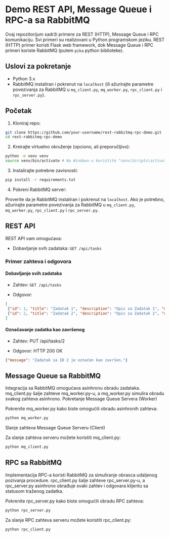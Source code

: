 # Demo REST API, Message Queue i RPC-a sa RabbitMQ

Ovaj repozitorijum sadrži primere za REST (HTTP), Message Queue i RPC komunikaciju. Svi primeri su realizovani u Python programskom jeziku. REST (HTTP) primer koristi Flask web framework, dok Message Queue i RPC primeri koriste RabbitMQ (putem `pika` python biblioteke). 

## Uslovi za pokretanje

- Python 3.x
- RabbitMQ instaliran i pokrenut na `localhost` (ili ažurirajte parametre povezivanja za RabbitMQ u `mq_client.py`, `mq_worker.py`, `rpc_client.py` i `rpc_server.py`).

## Početak

1. Kloniraj repo:
```sh
git clone https://github.com/your-username/rest-rabbitmq-rpc-demo.git
cd rest-rabbitmq-rpc-demo       
```

2. Kreirajte virtuelno okruženje (opciono, ali preporučljivo):
```sh
python -m venv venv
source venv/bin/activate # Na Windows-u koristite "venv\Scripts\activate"
```
3. Instalirajte potrebne zavisnosti:

```sh
pip install -r requirements.txt
```

4. Pokreni RabbitMQ server:

Proverite da je RabbitMQ instaliran i pokrenut na `localhost`. Ako je potrebno, ažurirajte parametre povezivanja za RabbitMQ u `mq_client.py`, `mq_worker.py`, `rpc_client.py` i `rpc_server.py`.

## REST API

REST API vam omogućava:

- Dobavljanje svih zadataka: `GET /api/tasks`

### Primer zahteva i odgovora

#### Dobavljanje svih zadataka

- Zahtev: `GET /api/tasks`

- Odgovor:
```json
[
 {"id": 1, "title": "Zadatak 1", "description": "Opis za Zadatak 1", "done": false},
 {"id": 2, "title": "Zadatak 2", "description": "Opis za Zadatak 2", "done": true}
]
```
#### Označavanje zadatka kao završenog

- Zahtev: PUT /api/tasks/2

- Odgovor: HTTP 200 OK

    
```json
{"message": "Zadatak sa ID 2 je označen kao završen."}
```

## Message Queue sa RabbitMQ

Integracija sa RabbitMQ omogućava asinhronu obradu zadataka. mq_client.py šalje zahteve mq_worker.py-u, a mq_worker.py simulira obradu svakog zahteva asinhrono.
Pokretanje Message Queue Servera (Worker)

Pokrenite mq_worker.py kako biste omogućili obradu asinhronih zahteva:
```sh
python mq_worker.py
```

Slanje zahteva Message Queue Serveru (Client)

Za slanje zahteva serveru možete koristiti mq_client.py:

```sh
python mq_client.py
```

## RPC sa RabbitMQ

Implementacija RPC-a koristi RabbitMQ za simuliranje obrasca udaljenog pozivanja procedure. rpc_client.py šalje zahteve rpc_server.py-u, a rpc_server.py asinhrono obrađuje svaki zahtev i odgovara klijentu sa statusom traženog zadatka.

Pokrenite rpc_server.py kako biste omogućili obradu RPC zahteva:
```sh
python rpc_server.py
```
Za slanje RPC zahteva serveru možete koristiti rpc_client.py:
```sh
python rpc_client.py
```